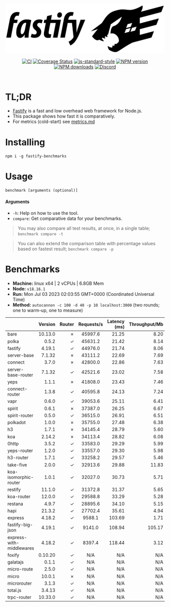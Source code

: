 <div align="center">
  <img src="https://github.com/fastify/graphics/raw/HEAD/fastify-landscape-outlined.svg" width="650" height="auto"/>
</div>

<div align="center">

[![CI](https://github.com/fastify/fastify/workflows/ci/badge.svg)](https://github.com/fastify/fastify/actions/workflows/ci.yml)
[![Coverage Status](https://coveralls.io/repos/github/fastify/fastify/badge.svg?branch=master)](https://coveralls.io/github/fastify/fastify?branch=master)
[![js-standard-style](https://img.shields.io/badge/code%20style-standard-brightgreen.svg?style=flat)](http://standardjs.com/)
[![NPM version](https://img.shields.io/npm/v/fastify.svg?style=flat)](https://www.npmjs.com/package/fastify)
[![NPM downloads](https://img.shields.io/npm/dm/fastify.svg?style=flat)](https://www.npmjs.com/package/fastify) [![Discord](https://img.shields.io/discord/725613461949906985)](https://discord.gg/fastify)

</div>
<br />

# TL;DR

* [Fastify](https://github.com/fastify/fastify) is a fast and low overhead web framework for Node.js.
* This package shows how fast it is comparatively.
* For metrics (cold-start) see [metrics.md](./METRICS.md)

# Installing

```
npm i -g fastify-benchmarks
```

# Usage

```
benchmark [arguments (optional)]
```

#### Arguments

* `-h`: Help on how to use the tool.
* `compare`: Get comparative data for your benchmarks.

> You may also compare all test results, at once, in a single table; `benchmark compare -t`

> You can also extend the comparison table with percentage values based on fastest result; `benchmark compare -p`
# Benchmarks

* __Machine:__ linux x64 | 2 vCPUs | 6.8GB Mem
* __Node:__ `v18.16.1`
* __Run:__ Mon Jul 03 2023 02:03:55 GMT+0000 (Coordinated Universal Time)
* __Method:__ `autocannon -c 100 -d 40 -p 10 localhost:3000` (two rounds; one to warm-up, one to measure)

|                          | Version | Router | Requests/s | Latency (ms) | Throughput/Mb |
| :--                      | --:     | --:    | :-:        | --:          | --:           |
| bare                     | 10.13.0 | ✗      | 45997.6    | 21.25        | 8.20          |
| polka                    | 0.5.2   | ✓      | 45631.2    | 21.42        | 8.14          |
| fastify                  | 4.19.1  | ✓      | 44976.0    | 21.74        | 8.06          |
| server-base              | 7.1.32  | ✗      | 43111.2    | 22.69        | 7.69          |
| connect                  | 3.7.0   | ✗      | 42800.0    | 22.86        | 7.63          |
| server-base-router       | 7.1.32  | ✓      | 42521.6    | 23.02        | 7.58          |
| yeps                     | 1.1.1   | ✗      | 41808.0    | 23.43        | 7.46          |
| connect-router           | 1.3.8   | ✓      | 40595.8    | 24.13        | 7.24          |
| vapr                     | 0.6.0   | ✓      | 39053.6    | 25.11        | 6.41          |
| spirit                   | 0.6.1   | ✗      | 37387.0    | 26.25        | 6.67          |
| spirit-router            | 0.5.0   | ✓      | 36515.0    | 26.91        | 6.51          |
| polkadot                 | 1.0.0   | ✗      | 35755.0    | 27.48        | 6.38          |
| h3                       | 1.7.1   | ✗      | 34145.4    | 28.79        | 5.60          |
| koa                      | 2.14.2  | ✗      | 34113.4    | 28.82        | 6.08          |
| 0http                    | 3.5.2   | ✓      | 33583.0    | 29.29        | 5.99          |
| yeps-router              | 1.2.0   | ✓      | 33557.0    | 29.30        | 5.98          |
| h3-router                | 1.7.1   | ✓      | 33258.2    | 29.57        | 5.46          |
| take-five                | 2.0.0   | ✓      | 32913.6    | 29.88        | 11.83         |
| koa-isomorphic-router    | 1.0.1   | ✓      | 32027.0    | 30.73        | 5.71          |
| restify                  | 11.1.0  | ✓      | 31372.8    | 31.37        | 5.65          |
| koa-router               | 12.0.0  | ✓      | 29588.8    | 33.29        | 5.28          |
| restana                  | 4.9.7   | ✓      | 28895.6    | 34.10        | 5.15          |
| hapi                     | 21.3.2  | ✓      | 27702.4    | 35.61        | 4.94          |
| express                  | 4.18.2  | ✓      | 9588.1     | 103.69       | 1.71          |
| fastify-big-json         | 4.19.1  | ✓      | 9141.0     | 108.94       | 105.17        |
| express-with-middlewares | 4.18.2  | ✓      | 8397.4     | 118.44       | 3.12          |
| foxify                   | 0.10.20 | ✓      | N/A        | N/A          | N/A           |
| galatajs                 | 0.1.1   | ✓      | N/A        | N/A          | N/A           |
| micro-route              | 2.5.0   | ✓      | N/A        | N/A          | N/A           |
| micro                    | 10.0.1  | ✗      | N/A        | N/A          | N/A           |
| microrouter              | 3.1.3   | ✓      | N/A        | N/A          | N/A           |
| total.js                 | 3.4.13  | ✓      | N/A        | N/A          | N/A           |
| trpc-router              | 10.33.0 | ✓      | N/A        | N/A          | N/A           |
